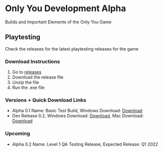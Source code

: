# Only You Development Alpha
Builds and Important Elements of the Only You Game

## Playtesting
Check the releases for the latest playtesting releases for the game

### Download Instructions
1. Go to [releases](https://github.com/firez2469/AlongSideUsDevelopment/releases)
2. Download the release file
3. Unzip the file
4. Run the .exe file

### Versions + Quick Download Links
- Alpha 0.1 Name: Basic Test Build, Windows Download: [Download](https://github.com/firez2469/OnlyYouDevelopment/releases/download/Experimental_1/TestBuild1.zip)
- Dev Release 0.2, Windows Download: [Download](https://github.com/firez2469/OnlyYouDevelopment/releases/download/DevBuild0.2/OnlyYouDevBuild0.2.0_Windows.zip), Mac Download: [Download](https://github.com/firez2469/OnlyYouDevelopment/releases/download/DevBuild0.2/OnlyYouDevBuild0.2.0_Mac.app.zip)
### Upcoming
- Alpha 0.2 Name: Level 1 QA Testing Release, Expected Release: Q1 2022
